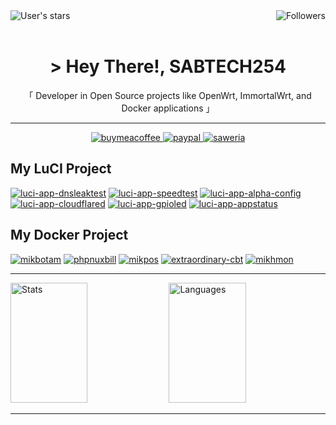 <img align="right" alt="Followers" src="https://img.shields.io/github/followers/sabtech254?style=for-the-badge&logo=github&labelColor=e74c3c&color=black">
<img align="left" alt="User's stars" src="https://img.shields.io/github/stars/sabtech254?style=for-the-badge&logo=github&labelColor=e74c3c&color=black">
<br/>
<br/>
<h1 align="center"> &gt; Hey There!, SABTECH254</h1>
<p align="center">「 Developer in Open Source projects like OpenWrt, ImmortalWrt, and Docker applications 」</p>
<hr/>
<div align="center">
  <a target="_blank" href="https://www.buymeacoffee.com/sabtech254">
    <img alt="buymeacoffee" src="https://img.shields.io/badge/buy%20me%20a%20coffee-donation?style=for-the-badge&logo=buymeacoffee&labelColor=black&color=%23FFDD00">
  </a>
  <a target="_blank" href="https://www.paypal.com/paypalme/sabtech254">
    <img alt="paypal" src="https://img.shields.io/badge/paypal-donation?style=for-the-badge&logo=paypal&labelColor=black&color=%23003087">
  </a>
  <a target="_blank" href="https://saweria.co/sabtech254">
    <img alt="saweria" src="https://img.shields.io/badge/saweria-donation?style=for-the-badge&logo=adobeindesign&labelColor=black&color=%23FFA401">
  </a>
</div>

## My LuCI Project
[![luci-app-dnsleaktest](https://github-readme-stats.vercel.app/api/pin/?username=sabtech254&repo=luci-app-dnsleaktest&border_color=e74c3c&bg_color=0D1117&title_color=C9D1D9&text_color=8B949E&icon_color=e74c3c)](https://github.com/animegasan/luci-app-dnsleaktest)
[![luci-app-speedtest](https://github-readme-stats.vercel.app/api/pin/?username=sabtech254&repo=luci-app-speedtest&border_color=e74c3c&bg_color=0D1117&title_color=C9D1D9&text_color=8B949E&icon_color=e74c3c)](https://github.com/animegasan/luci-app-speedtest)
[![luci-app-alpha-config](https://github-readme-stats.vercel.app/api/pin/?username=sabtech254&repo=luci-app-alpha-config&border_color=e74c3c&bg_color=0D1117&title_color=C9D1D9&text_color=8B949E&icon_color=e74c3c)](https://github.com/animegasan/luci-app-alpha-config)
[![luci-app-cloudflared](https://github-readme-stats.vercel.app/api/pin/?username=sabtech254&repo=luci-app-cloudflared&border_color=e74c3c&bg_color=0D1117&title_color=C9D1D9&text_color=8B949E&icon_color=e74c3c)](https://github.com/animegasan/luci-app-cloudflared)
[![luci-app-gpioled](https://github-readme-stats.vercel.app/api/pin/?username=sabtech254&repo=luci-app-gpioled&border_color=e74c3c&bg_color=0D1117&title_color=C9D1D9&text_color=8B949E&icon_color=e74c3c)](https://github.com/animegasan/luci-app-gpioled)
[![luci-app-appstatus](https://github-readme-stats.vercel.app/api/pin/?username=sabtech254&repo=luci-app-appstatus&border_color=e74c3c&bg_color=0D1117&title_color=C9D1D9&text_color=8B949E&icon_color=e74c3c)](https://github.com/animegasan/luci-app-appstatus)

## My Docker Project
[![mikbotam](https://github-readme-stats.vercel.app/api/pin/?username=sabtech254&repo=mikbotam&border_color=e74c3c&bg_color=0D1117&title_color=C9D1D9&text_color=8B949E&icon_color=e74c3c)](https://github.com/animegasan/mikbotam)
[![phpnuxbill](https://github-readme-stats.vercel.app/api/pin/?username=sabtech254&repo=phpnuxbill&border_color=e74c3c&bg_color=0D1117&title_color=C9D1D9&text_color=8B949E&icon_color=e74c3c)](https://github.com/animegasan/phpnuxbill)
[![mikpos](https://github-readme-stats.vercel.app/api/pin/?username=sabtech254&repo=mikpos&border_color=e74c3c&bg_color=0D1117&title_color=C9D1D9&text_color=8B949E&icon_color=e74c3c)](https://github.com/animegasan/mikpos)
[![extraordinary-cbt](https://github-readme-stats.vercel.app/api/pin/?username=sabtech254&repo=extraordinary-cbt&border_color=e74c3c&bg_color=0D1117&title_color=C9D1D9&text_color=8B949E&icon_color=e74c3c)](https://github.com/animegasan/extraordinary-cbt)
[![mikhmon](https://github-readme-stats.vercel.app/api/pin/?username=sabtech254&repo=mikhmon&border_color=e74c3c&bg_color=0D1117&title_color=C9D1D9&text_color=8B949E&icon_color=e74c3c)](https://github.com/animegasan/mikhmon)

<hr/>

<div>
  <img alt="Stats" src="https://denvercoder1-github-readme-stats.vercel.app/api?username=sabtech254&show_icons=true&count_private=true&theme=react&border_color=e74c3c&bg_color=0D1117&title_color=e74c3c&icon_color=F8D866" height="192px" width="49.5%"/></a>
  <img alt="Languages" src="https://denvercoder1-github-readme-stats.vercel.app/api/top-langs/?username=sabtech254&langs_count=8&layout=compact&theme=react&border_color=e74c3c&bg_color=0D1117&title_color=e74c3c&icon_color=F8D866" height="192px" width="49.5%"/>
</div>

<hr/>
